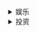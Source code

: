 <details>
    <summary>娱乐</summary>
        <div><a href="https://www.bilibili.com">哔哩哔哩</a></div>
        <div><a href="https://wiki.biligame.com/cq/首页">克鲁赛德战记</a></div>
</details> 
<details>
    <summary>投资</summary>
        <div><a href="https://legulegu.com/">估值 - 乐咕乐股</a></div>
        <div><a href="http://www.cninfo.com.cn/new/index">财报 - 巨潮资讯网</a></div>
        <div><a href="https://robo.datayes.com/">研报 - 萝卜投研</a></div>
        <div><a href="https://www.cls.cn/">资料 - 财联社</a></div>
        <div><a href="http://www.iwencai.com/stockpick/index">资料 - i问财</a></div>
        <div><a href="https://xueqiu.com/">综合 - 雪球网</a></div>     
</details> 

